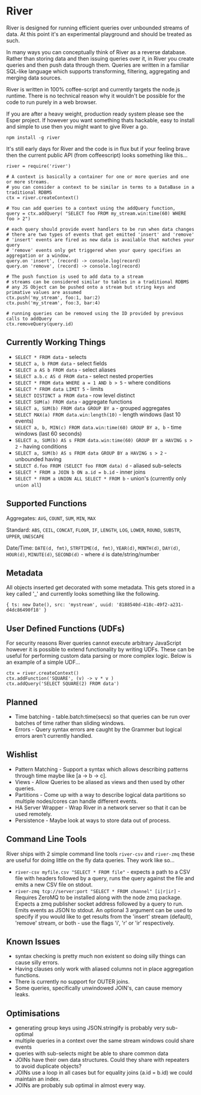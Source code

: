 River
=====

River is designed for running efficient queries over unbounded streams of data. At this point it's an experimental playground and should be treated as such.

In many ways you can conceptually think of River as a reverse database. Rather than storing data and then issuing queries over it, in River you create queries and then push data through them. Queries are written in a familiar SQL-like language which supports transforming, filtering, aggregating and merging data sources.

River is written in 100% coffee-script and currently targets the node.js runtime. There is no technical reason why it wouldn't be possible for the code to run purely in a web browser.

If you are after a heavy weight, production ready system please see the Esper project. If however you want something thats hackable, easy to install and simple to use then you might want to give River a go.

    npm install -g river

It's still early days for River and the code is in flux but if your feeling brave then the current public API (from coffeescript) looks something like this...

    river = require('river')

    # A context is basically a container for one or more queries and one or more streams.
    # you can consider a context to be similar in terms to a DataBase in a traditional RDBMS
    ctx = river.createContext()

    # You can add queries to a context using the addQuery function,
    query = ctx.addQuery( "SELECT foo FROM my_stream.win:time(60) WHERE foo > 2")

    # each query should provide event handlers to be run when data changes
    # there are two types of events that get emitted 'insert' and 'remove'
    # 'insert' events are fired as new data is available that matches your query
    # 'remove' events only get triggered when your query specifies an aggregation or a window.
    query.on 'insert', (record) -> console.log(record)
    query.on 'remove', (record) -> console.log(record)

    # The push function is used to add data to a stream
    # streams can be considered similar to tables in a traditional RDBMS
    # any JS Object can be pushed onto a stream but string keys and primative values are assumed
    ctx.push('my_stream', foo:1, bar:2)
    ctx.push('my_stream', foo:3, bar:4)

    # running queries can be removed using the ID provided by previous calls to addQuery
    ctx.removeQuery(query.id)


Currently Working Things
------------------------
* `SELECT * FROM data` - selects
* `SELECT a, b FROM data` - select fields
* `SELECT a AS b FROM data` - select aliases
* `SELECT a.b.c AS d FROM data` - select nested properties
* `SELECT * FROM data WHERE a = 1 AND b > 5` - where conditions
* `SELECT * FROM data LIMIT 5` - limits
* `SELECT DISTINCT a FROM data` - row level distinct
* `SELECT SUM(a) FROM data` - aggregate functions
* `SELECT a, SUM(b) FROM data GROUP BY a` - grouped aggregates
* `SELECT MAX(a) FROM data.win:length(10)` - length windows (last 10 events)
* `SELECT a, b, MIN(c) FROM data.win:time(60) GROUP BY a, b` - time windows (last 60 seconds)
* `SELECT a, SUM(b) AS s FROM data.win:time(60) GROUP BY a HAVING s > 2` - having conditions
* `SELECT a, SUM(b) AS s FROM data GROUP BY a HAVING s > 2` - unbounded having
* `SELECT d.foo FROM (SELECT foo FROM data) d` - aliased sub-selects
* `SELECT * FROM a JOIN b ON a.id = b.id` - inner joins
* `SELECT * FROM a UNION ALL SELECT * FROM b` - union's (currently only `union all`)


Supported Functions
-------------------
Aggregates: `AVG`, `COUNT`, `SUM`, `MIN`, `MAX`

Standard: `ABS`, `CEIL`, `CONCAT`, `FLOOR`, `IF`, `LENGTH`, `LOG`, `LOWER`, `ROUND`, `SUBSTR`, `UPPER`, `UNESCAPE`

Date/Time: `DATE(d, fmt)`, `STRFTIME(d, fmt)`, `YEAR(d)`, `MONTH(d)`, `DAY(d)`, `HOUR(d)`, `MINUTE(d)`, `SECOND(d)` - where `d` is date/string/number


Metadata
--------
All objects inserted get decorated with some metadata. This gets stored in a key called '_' and currently looks something like the following.

    { ts: new Date(), src: 'mystream', uuid: '8188540d-418c-49f2-a231-d4dc86490f18' }


User Defined Functions (UDFs)
-----------------------------
For security reasons River queries cannot execute arbitrary JavaScript however it is possible to extend functionality by writing UDFs. These can be useful for performing custom data parsing or more complex logic. Below is an example of a simple UDF...

    ctx = river.createContext()
    ctx.addFunction('SQUARE', (v) -> v * v )
    ctx.addQuery('SELECT SQUARE(2) FROM data')


Planned
-------
* Time batching - table.batch:time(secs) so that queries can be run over batches of time rather than sliding windows.
* Errors - Query syntax errors are caught by the Grammer but logical errors aren't currently handled.


Wishlist
--------
* Pattern Matching - Support a syntax which allows describing patterns through time maybe like [a -> b -> c].
* Views - Allow Queries to be aliased as views and then used by other queries.
* Partitions - Come up with a way to describe logical data partitions so multiple nodes/cores can handle different events.
* HA Server Wrapper - Wrap River in a network server so that it can be used remotely.
* Persistence - Maybe look at ways to store data out of process.


Command Line Tools
------------------
River ships with 2 simple command line tools `river-csv` and `river-zmq` these are useful for doing little on the fly data queries. They work like so...

* `river-csv myfile.csv "SELECT * FROM file"` - expects a path to a CSV file with headers followed by a query, runs the query against the file and emits a new CSV file on stdout.
* `river-zmq tcp://server:port "SELECT * FROM channel" [i|r|ir]` - Requires ZeroMQ to be installed along with the node zmq package. Expects a zmq publisher socket address followed by a query to run. Emits events as JSON to stdout. An optional 3 argument can be used to specify if you would like to get results from the 'insert' stream (default), 'remove' stream, or both - use the flags 'i', 'r' or 'ir' respectively.


Known Issues
------------
* syntax checking is pretty much non existent so doing silly things can cause silly errors.
* Having clauses only work with aliased columns not in place aggregation functions.
* There is currently no support for OUTER joins.
* Some queries, specifically unwindowed JOIN's, can cause memory leaks.


Optimisations
-------------
* generating group keys using JSON.stringify is probably very sub-optimal
* multiple queries in a context over the same stream windows could share events
* queries with sub-selects might be able to share common data
* JOINs have their own data structures. Could they share with repeaters to avoid duplicate objects?
* JOINs use a loop in all cases but for equality joins (a.id = b.id) we could maintain an index.
* JOINs are probably sub optimal in almost every way.

